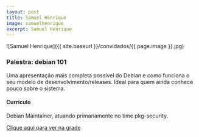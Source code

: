 ```yaml
---
layout: post
title: Samuel Henrique
image: samuelhenrique
excerpt: Samuel Henrique
---
```

![Samuel Henrique]({{ site.baseurl }}/convidados/{{ page.image }}.jpg)


### Palestra: debian 101

Uma apresentação mais completa possível do Debian e como funciona o seu modelo de desenvolvimento/releases. Ideal para quem ainda conhece pouco sobre o sistema. 

#### Currículo
Debian Maintainer, atuando primariamente no time pkg-security. 

[Clique aqui para ver na grade](https://ftsl.websiteseguro.com/ftsl9/grade/detail.html?pid=263)

